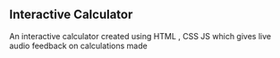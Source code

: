## Interactive Calculator

An interactive calculator created using HTML , CSS JS which gives live audio feedback on calculations made
